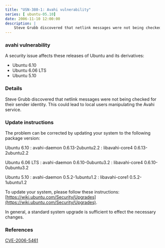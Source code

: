 ```yaml
---
title: "USN-380-1: Avahi vulnerability"
series: [ ubuntu-05.10]
date: 2006-11-10 12:00:00
description: |
    Steve Grubb discovered that netlink messages were not being checked for  their sender identity.  This could lead to local users manipulating the  Avahi service.
--- 
```

 
### avahi vulnerability

A security issue affects these releases of Ubuntu and its derivatives:

* Ubuntu 6.10
* Ubuntu 6.06 LTS
* Ubuntu 5.10

### Details

Steve Grubb discovered that netlink messages were not being checked for their sender identity. This could lead to local users manipulating the Avahi service.

### Update instructions

The problem can be corrected by updating your system to the following package version:

Ubuntu 6.10
 : avahi-daemon <span>0.6.13-2ubuntu2.2</span>
 : libavahi-core4 <span>0.6.13-2ubuntu2.2</span>

Ubuntu 6.06 LTS
 : avahi-daemon <span>0.6.10-0ubuntu3.2</span>
 : libavahi-core4 <span>0.6.10-0ubuntu3.2</span>

Ubuntu 5.10
 : avahi-daemon <span>0.5.2-1ubuntu1.2</span>
 : libavahi-core1 <span>0.5.2-1ubuntu1.2</span>

To update your system, please follow these instructions: [https://wiki.ubuntu.com/Security/Upgrades](https://wiki.ubuntu.com/Security/Upgrades).

In general, a standard system upgrade is sufficient to effect the necessary changes.

### References

 [CVE-2006-5461](http://people.ubuntu.com/~ubuntu-security/cve/CVE-2006-5461)
 
